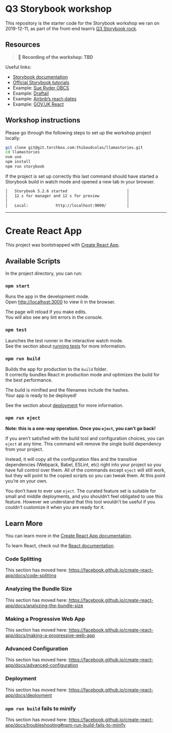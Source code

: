 # Q3 Storybook workshop

This repository is the starter code for the Storybook workshop we ran on 2019-12-11, as part of the front-end team’s [Q3 Storybook rock](https://docs.google.com/document/d/1RxxItgp3pObVdPqcHu4EYhcAXokAZOrUbnCbcXqeDsM/edit).

## Resources

> 🎥 **Recording of the workshop: TBD**

Useful links:

- [Storybook documentation](https://storybook.js.org/)
- [Official Storybook tutorials](https://www.learnstorybook.com/)
- Example: [Sue Ryder OBCS](https://counselling.staging.sueryder.org/storybook/)
- Example: [Draftail](https://demo.draftail.org/storybook/)
- Example: [Airbnb’s react-dates](https://airbnb.io/react-dates/)
- Example: [GOV.UK React](https://govuk-react.github.io/govuk-react/)

## Workshop instructions

Please go through the following steps to set up the workshop project locally:

```sh
git clone git@git.torchbox.com:thibaudcolas/llamastories.git
cd llamastories
nvm use
npm install
npm run storybook
```

If the project is set up correctly this last command should have started a Storybook build in watch mode and opened a new tab in your browser.

```txt
│   Storybook 5.2.6 started                          │
│   12 s for manager and 12 s for preview            │
│                                                    │
│   Local:            http://localhost:9009/         │
```

---

# Create React App

This project was bootstrapped with [Create React App](https://github.com/facebook/create-react-app).

## Available Scripts

In the project directory, you can run:

### `npm start`

Runs the app in the development mode.<br />
Open [http://localhost:3000](http://localhost:3000) to view it in the browser.

The page will reload if you make edits.<br />
You will also see any lint errors in the console.

### `npm test`

Launches the test runner in the interactive watch mode.<br />
See the section about [running tests](https://facebook.github.io/create-react-app/docs/running-tests) for more information.

### `npm run build`

Builds the app for production to the `build` folder.<br />
It correctly bundles React in production mode and optimizes the build for the best performance.

The build is minified and the filenames include the hashes.<br />
Your app is ready to be deployed!

See the section about [deployment](https://facebook.github.io/create-react-app/docs/deployment) for more information.

### `npm run eject`

**Note: this is a one-way operation. Once you `eject`, you can’t go back!**

If you aren’t satisfied with the build tool and configuration choices, you can `eject` at any time. This command will remove the single build dependency from your project.

Instead, it will copy all the configuration files and the transitive dependencies (Webpack, Babel, ESLint, etc) right into your project so you have full control over them. All of the commands except `eject` will still work, but they will point to the copied scripts so you can tweak them. At this point you’re on your own.

You don’t have to ever use `eject`. The curated feature set is suitable for small and middle deployments, and you shouldn’t feel obligated to use this feature. However we understand that this tool wouldn’t be useful if you couldn’t customize it when you are ready for it.

## Learn More

You can learn more in the [Create React App documentation](https://facebook.github.io/create-react-app/docs/getting-started).

To learn React, check out the [React documentation](https://reactjs.org/).

### Code Splitting

This section has moved here: https://facebook.github.io/create-react-app/docs/code-splitting

### Analyzing the Bundle Size

This section has moved here: https://facebook.github.io/create-react-app/docs/analyzing-the-bundle-size

### Making a Progressive Web App

This section has moved here: https://facebook.github.io/create-react-app/docs/making-a-progressive-web-app

### Advanced Configuration

This section has moved here: https://facebook.github.io/create-react-app/docs/advanced-configuration

### Deployment

This section has moved here: https://facebook.github.io/create-react-app/docs/deployment

### `npm run build` fails to minify

This section has moved here: https://facebook.github.io/create-react-app/docs/troubleshooting#npm-run-build-fails-to-minify

